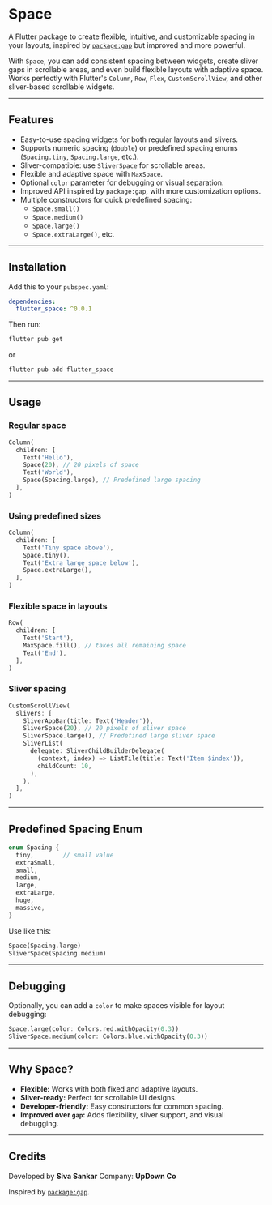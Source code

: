 # Space

A Flutter package to create flexible, intuitive, and customizable spacing in your layouts, inspired by [`package:gap`](https://pub.dev/packages/gap) but improved and more powerful.  

With `Space`, you can add consistent spacing between widgets, create sliver gaps in scrollable areas, and even build flexible layouts with adaptive space. Works perfectly with Flutter's `Column`, `Row`, `Flex`, `CustomScrollView`, and other sliver-based scrollable widgets.

---

## Features

- Easy-to-use spacing widgets for both regular layouts and slivers.
- Supports numeric spacing (`double`) or predefined spacing enums (`Spacing.tiny`, `Spacing.large`, etc.).
- Sliver-compatible: use `SliverSpace` for scrollable areas.
- Flexible and adaptive space with `MaxSpace`.
- Optional `color` parameter for debugging or visual separation.
- Improved API inspired by `package:gap`, with more customization options.
- Multiple constructors for quick predefined spacing:
  - `Space.small()`
  - `Space.medium()`
  - `Space.large()`
  - `Space.extraLarge()`, etc.

---

## Installation

Add this to your `pubspec.yaml`:

```yaml
dependencies:
  flutter_space: ^0.0.1
```

Then run:

```bash
flutter pub get
```

or

```bash
flutter pub add flutter_space
```


---

## Usage

### Regular space

```dart
Column(
  children: [
    Text('Hello'),
    Space(20), // 20 pixels of space
    Text('World'),
    Space(Spacing.large), // Predefined large spacing
  ],
)
```

### Using predefined sizes

```dart
Column(
  children: [
    Text('Tiny space above'),
    Space.tiny(),
    Text('Extra large space below'),
    Space.extraLarge(),
  ],
)
```

### Flexible space in layouts

```dart
Row(
  children: [
    Text('Start'),
    MaxSpace.fill(), // takes all remaining space
    Text('End'),
  ],
)
```

### Sliver spacing

```dart
CustomScrollView(
  slivers: [
    SliverAppBar(title: Text('Header')),
    SliverSpace(20), // 20 pixels of sliver space
    SliverSpace.large(), // Predefined large sliver space
    SliverList(
      delegate: SliverChildBuilderDelegate(
        (context, index) => ListTile(title: Text('Item $index')),
        childCount: 10,
      ),
    ),
  ],
)
```

---

## Predefined Spacing Enum

```dart
enum Spacing {
  tiny,        // small value
  extraSmall,  
  small,
  medium,
  large,
  extraLarge,
  huge,
  massive,
}
```

Use like this:

```dart
Space(Spacing.large)
SliverSpace(Spacing.medium)
```

---

## Debugging

Optionally, you can add a `color` to make spaces visible for layout debugging:

```dart
Space.large(color: Colors.red.withOpacity(0.3))
SliverSpace.medium(color: Colors.blue.withOpacity(0.3))
```

---

## Why Space?

* **Flexible:** Works with both fixed and adaptive layouts.
* **Sliver-ready:** Perfect for scrollable UI designs.
* **Developer-friendly:** Easy constructors for common spacing.
* **Improved over `gap`:** Adds flexibility, sliver support, and visual debugging.

---

## Credits

Developed by **Siva Sankar**
Company: **UpDown Co**

Inspired by [`package:gap`](https://pub.dev/packages/gap).

